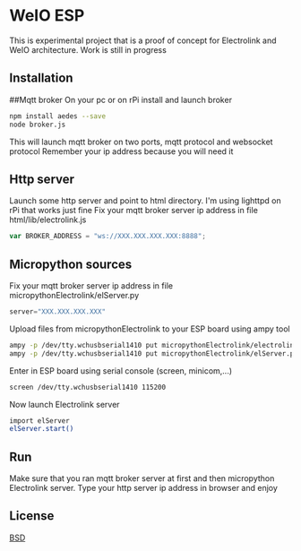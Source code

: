 # WeIO ESP

This is experimental project that is a proof of concept for Electrolink and WeIO architecture. Work is still in progress
## Installation

##Mqtt broker
On your pc or on rPi install and launch broker
```bash
npm install aedes --save
node broker.js
```
This will launch mqtt broker on two ports, mqtt protocol and websocket protocol
Remember your ip address because you will need it

## Http server
Launch some http server and point to html directory. I'm using lighttpd on rPi that works just fine
Fix your mqtt broker server ip address in file html/lib/electrolink.js
```javascript
var BROKER_ADDRESS = "ws://XXX.XXX.XXX.XXX:8888";
```
## Micropython sources
Fix your mqtt broker server ip address in file micropythonElectrolink/elServer.py
```python
server="XXX.XXX.XXX.XXX"
```
Upload files from micropythonElectrolink to your ESP board using ampy tool
```bash
ampy -p /dev/tty.wchusbserial1410 put micropythonElectrolink/electrolink.py
ampy -p /dev/tty.wchusbserial1410 put micropythonElectrolink/elServer.py
```

Enter in ESP board using serial console (screen, minicom,...)
```bash
screen /dev/tty.wchusbserial1410 115200
```
Now launch Electrolink server
```bash
import elServer
elServer.start()
```

## Run 
Make sure that you ran mqtt broker server at first and then micropython Electrolink server.
Type your http server ip address in browser and enjoy

## License 
[BSD](https://opensource.org/licenses/BSD-3-Clause)